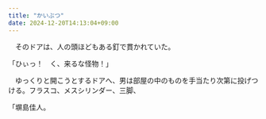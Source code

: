 ```yaml
---
title: "かいぶつ"
date: 2024-12-20T14:13:04+09:00
---
```

　そのドアは、人の頭ほどもある釘で貫かれていた。

「ひぃっ！　く、来るな怪物！」

　ゆっくりと開こうとするドアへ、男は部屋の中のものを手当たり次第に投げつける。フラスコ、メスシリンダー、三脚、

「塀島佳人。
